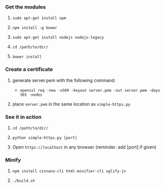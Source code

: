 ### Get the modules

1. `sudo apt-get install npm`

2. `npm install -g bower`

3. `sudo apt-get install nodejs nodejs-legacy`

4. `cd /path/to/dir/`

5. `bower install`

### Create a certificate

1.  generate server.pem with the following command:

    * `openssl req -new -x509 -keyout server.pem -out server.pem -days 365 -nodes`

2. place `server.pem` in the same location as `simple-https.py`

### See it in action

1. `cd /path/to/dir/`

2. `python simple-https.py [port]`

3. Open `https://localhost` in any browser (reminder: add [port] if given)

### Minify

1. `npm install cssnano-cli html-minifier-cli uglify-js`

2. `./build.sh`